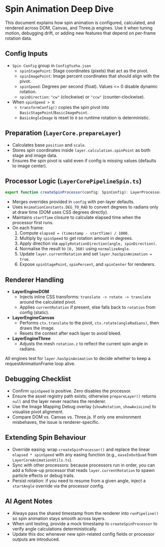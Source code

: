 # Spin Animation Deep Dive

This document explains how spin animation is configured, calculated, and rendered across DOM, Canvas, and Three.js engines. Use it when tuning motion, debugging drift, or adding new features that depend on per-frame rotation data.

## Config Inputs
- `Spin Config` group in `ConfigYuzha.json`
  - `spinStagePoint`: Stage coordinates (pixels) that act as the pivot.
  - `spinImagePoint`: Image percent coordinates that should align with the pivot.
  - `spinSpeed`: Degrees per second (float). Values <= 0 disable dynamic rotation.
  - `spinDirection`: `"cw"` (clockwise) or `"ccw"` (counter-clockwise).
- When `spinSpeed > 0`:
  - `transformConfig()` copies the spin pivot into `BasicStagePoint`/`BasicImagePoint`.
  - `BasicAngleImage` is reset to `0` so runtime rotation is deterministic.

## Preparation (`LayerCore.prepareLayer`)
- Calculates base `position` and `scale`.
- Stores spin coordinates inside `layer.calculation.spinPoint` as both stage and image data.
- Ensures the spin pivot is valid even if config is missing values (defaults to image center).

## Processor Logic (`LayerCorePipelineSpin.ts`)
```ts
export function createSpinProcessor(config: SpinConfig): LayerProcessor
```

- Merges overrides provided in `config` with per-layer defaults.
- Uses `AnimationConstants.DEG_TO_RAD` to convert degrees to radians only at draw time (DOM uses CSS degrees directly).
- Maintains `startTime` closure to calculate elapsed time when the processor first runs.
- On each frame:
  1. Compute `elapsed = (timestamp - startTime) / 1000`.
  2. Multiply by `spinSpeed` to get rotation amount in degrees.
  3. Apply direction via `applyRotationDirection(angle, spinDirection)`.
  4. Normalise the result to `[0, 360)` using `normalizeAngle`.
  5. Update `layer.currentRotation` and set `layer.hasSpinAnimation = true`.
  6. Expose `spinStagePoint`, `spinPercent`, and `spinCenter` for renderers.

## Renderer Handling
- **LayerEngineDOM**
  - Injects inline CSS transforms: `translate -> rotate -> translate` around the calculated pivot.
  - Applies `currentRotation` if present, else falls back to `rotation` from config (static).
- **LayerEngineCanvas**
  - Performs `ctx.translate` to the pivot, `ctx.rotate(angleRadians)`, then draws the image.
  - Resets the context after each layer to avoid bleed.
- **LayerEngineThree**
  - Adjusts the mesh `rotation.z` to reflect the current spin angle in radians.

All engines test for `layer.hasSpinAnimation` to decide whether to keep a requestAnimationFrame loop alive.

## Debugging Checklist
- Confirm `spinSpeed` is positive. Zero disables the processor.
- Ensure the asset registry path exists; otherwise `prepareLayer()` returns `null` and the layer never reaches the renderer.
- Use the Image Mapping Debug overlay (`showRotation`, `showAxisLine`) to visualise pivot alignment.
- Compare DOM vs. Canvas vs. Three.js. If only one environment misbehaves, the issue is renderer-specific.

## Extending Spin Behaviour
- Override easing: wrap `createSpinProcessor()` and replace the linear `elapsed * spinSpeed` with any easing function (e.g., `easeInOutQuad` from `LayerCoreAnimationUtils.ts`).
- Sync with other processors: because processors run in order, you can add a follow-up processor that reads `layer.currentRotation` to spawn particle effects or debug trails.
- Persist rotation: if you need to resume from a given angle, inject a `startAngle` override via the processor config.

## AI Agent Notes
- Always pass the shared timestamp from the renderer into `runPipeline()` so spin animation stays smooth across layers.
- When unit testing, provide a mock timestamp to `createSpinProcessor` to verify angle calculations deterministically.
- Update this doc whenever new spin-related config fields or processor outputs are introduced.

